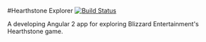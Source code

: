 #Hearthstone Explorer
[![Build Status](https://travis-ci.org/arroyocode/angular2-hs-explorer.svg?branch=master)](https://travis-ci.org/arroyocode/hecho)

A developing Angular 2 app for exploring Blizzard Entertainment's Hearthstone game.
